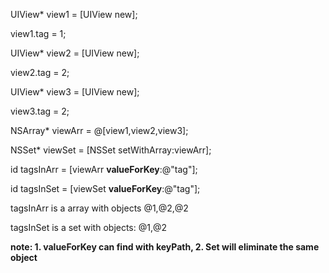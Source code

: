 UIView* view1 = [UIView new];

view1.tag = 1;

UIView* view2 = [UIView new];

view2.tag = 2;

UIView* view3 = [UIView new];

view3.tag = 2;

NSArray* viewArr = @[view1,view2,view3];

NSSet* viewSet = [NSSet setWithArray:viewArr];


id  tagsInArr = [viewArr **valueForKey**:@"tag"];

id  tagsInSet = [viewSet **valueForKey**:@"tag"];


tagsInArr is a array with objects @1,@2,@2

tagsInSet is a set  with objects:  @1,@2


**note: 1. valueForKey can find with keyPath, 2. Set will eliminate the same object**